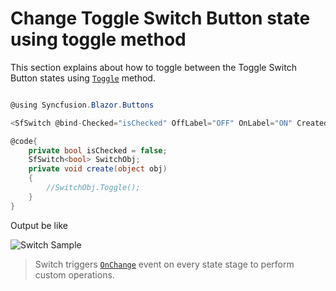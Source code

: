 # Change Toggle Switch Button state using toggle method

This section explains about how to toggle between the Toggle Switch Button states using [`Toggle`](https://help.syncfusion.com/cr/blazor/Syncfusion.Blazor.Buttons.SfSwitch-1.html) method.

```csharp

@using Syncfusion.Blazor.Buttons

<SfSwitch @bind-Checked="isChecked" OffLabel="OFF" OnLabel="ON" Created="create" @ref="SwitchObj" TChecked="bool"></SfSwitch>

@code{
    private bool isChecked = false;
    SfSwitch<bool> SwitchObj;
    private void create(object obj)
    {
        //SwitchObj.Toggle();
    }
}

```

Output be like

![Switch Sample](./../images/switch-toggle.png)

> Switch triggers [`OnChange`](https://help.syncfusion.com/cr/blazor/Syncfusion.Blazor.Buttons.SfSwitch-1.html) event on every state stage to perform custom operations.